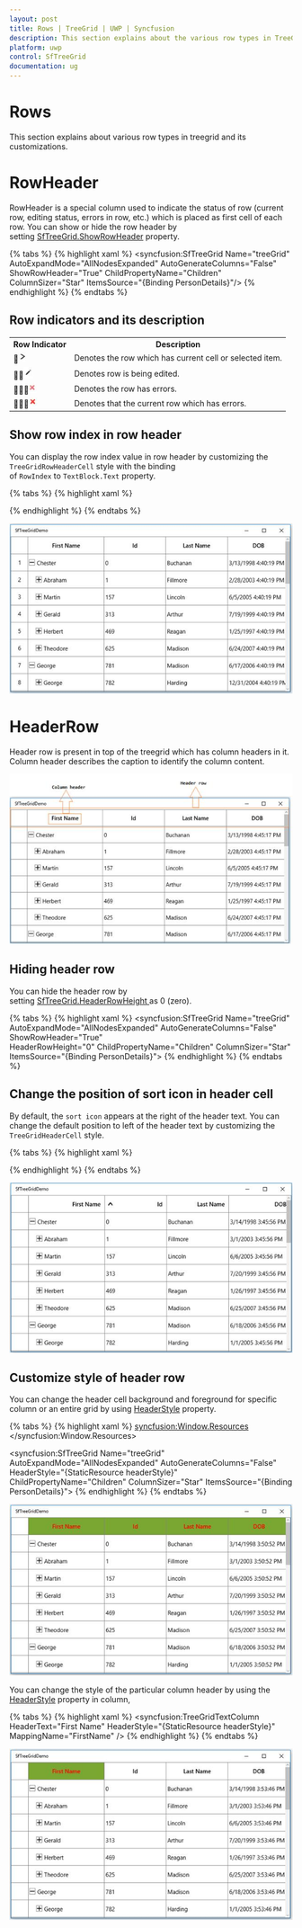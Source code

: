 ```yaml
---
layout: post
title: Rows | TreeGrid | UWP | Syncfusion
description: This section explains about the various row types in TreeGrid
platform: uwp
control: SfTreeGrid
documentation: ug
---
```


# Rows

This section explains about various row types in treegrid and its customizations.

# RowHeader

RowHeader is a special column used to indicate the status of row (current row, editing status, errors in row, etc.) which is placed as first cell of each row. You can show or hide the row header by setting [SfTreeGrid.ShowRowHeader](https://help.syncfusion.com/cr/cref_files/uwp/Syncfusion.SfGrid.UWP~Syncfusion.UI.Xaml.Grid.SfGridBase~ShowRowHeader.html) property.

{% tabs %}
{% highlight xaml %}
<syncfusion:SfTreeGrid Name="treeGrid"
                                       AutoExpandMode="AllNodesExpanded"
                                       AutoGenerateColumns="False"
                                       ShowRowHeader="True" 
                                       ChildPropertyName="Children"
                                       ColumnSizer="Star"
                                       ItemsSource="{Binding PersonDetails}"/>
{% endhighlight %}
{% endtabs %}

## Row indicators and its description

<table>
<tr>
<th>
Row Indicator
</th>
<th>
Description
</th>
</tr>
<tr>
<td>
<img src="Rows_images/Rows_img1.jpeg"/>
</td>
<td>
Denotes the row which has current cell or selected item.
</td>
</tr>
<tr>
<td>
<img src="Rows_images/Rows_img2.jpeg"/>
</td>
<td>
Denotes row is being edited. 
</td>
</tr>
<tr>
<td>
<img src="Rows_images/Rows_img3.jpeg"/>
</td>
<td>
Denotes the row has errors. 
</td>
</tr>
<tr>
<td>
<img src="Rows_images/Rows_img4.jpeg"/>
</td>
<td>
Denotes that the current row which has errors.
</td>
</tr>
</table>

## Show row index in row header

You can display the row index value in row header by customizing the `TreeGridRowHeaderCell` style with the binding of `RowIndex` to `TextBlock.Text` property.

{% tabs %}
{% highlight xaml %}
<Style TargetType="syncfusion:TreeGridRowHeaderCell">
            <Setter Property="Background" Value="Transparent" />
            <Setter Property="BorderBrush" Value="Gray" />
            <Setter Property="BorderThickness" Value="0,0,1,1" />
            <Setter Property="Padding" Value="0" />
            <Setter Property="IsTabStop" Value="False" />
            <Setter Property="Template">
                <Setter.Value>
                    <ControlTemplate TargetType="syncfusion:TreeGridRowHeaderCell">
                        <Border x:Name="PART_RowHeaderCellBorder"
                            Background="{TemplateBinding Background}"
                            BorderBrush="{TemplateBinding BorderBrush}"
                            BorderThickness="{TemplateBinding BorderThickness}">
                            
                           <Grid>
                                <!--RowIndex is displayed here -->
                                <TextBlock HorizontalAlignment="Center"
                                        VerticalAlignment="Center"
                                        Text="{Binding RowIndex,
                                                          RelativeSource={RelativeSource TemplatedParent}}"
                                        TextAlignment="Center" />
                            </Grid>

                        </Border>
                    </ControlTemplate>
                </Setter.Value>
            </Setter>
        </Style>
{% endhighlight %}
{% endtabs %}

![Row header with row index displayed in UWP treegrid](Rows_images/Rows_img5.jpeg)

# HeaderRow

Header row is present in top of the treegrid which has column headers in it. Column header describes the caption to identify the column content.

![HeaderRow of UWP treegrid](Rows_images/Rows_img6.jpeg)

## Hiding header row

You can hide the header row by setting [SfTreeGrid.HeaderRowHeight ](https://help.syncfusion.com/cr/cref_files/uwp/Syncfusion.SfGrid.UWP~Syncfusion.UI.Xaml.Grid.SfGridBase~HeaderRowHeight.html)as 0 (zero).

{% tabs %}
{% highlight xaml %}
<syncfusion:SfTreeGrid Name="treeGrid"
                                       AutoExpandMode="AllNodesExpanded"
                                       AutoGenerateColumns="False"
                                       ShowRowHeader="True"  
                                       HeaderRowHeight="0"
                                       ChildPropertyName="Children"
                                       ColumnSizer="Star"
                                       ItemsSource="{Binding PersonDetails}">
{% endhighlight %}
{% endtabs %}

## Change the position of sort icon in header cell

By default, the `sort icon` appears at the right of the header text. You can change the default position to left of the header text by customizing the `TreeGridHeaderCell` style.

{% tabs %}
{% highlight xaml %}
<Style TargetType="syncfusion:TreeGridHeaderCell">
            <Setter Property="Background" Value="{StaticResource HeaderBackgroundBrush}" />
            <Setter Property="Foreground" Value="{StaticResource HeaderForegroundBrush}" />
            <Setter Property="BorderBrush" Value="{StaticResource HeaderBorderBrush}" />
            <Setter Property="BorderThickness" Value="0,0,1,1" />
            <Setter Property="HorizontalContentAlignment" Value="Center" />
            <Setter Property="Padding" Value="5,3,5,3" />
            <Setter Property="FontSize" Value="14" />
            <Setter Property="FontWeight" Value="Normal" />
            <Setter Property="IsTabStop" Value="False" />
            <Setter Property="Template">
                <Setter.Value>
                                          <ControlTemplate TargetType="syncfusion:TreeGridHeaderCell">
                        <Grid>
                            <Grid.LayoutTransform>
                                <RotateTransform Angle="90"/>
                            </Grid.LayoutTransform>
                            <Border x:Name="PART_FooterCellBorder"
                                Background="{TemplateBinding Background}"
                                BorderBrush="{TemplateBinding BorderBrush}" />
                            <Border x:Name="PART_HeaderCellBorder"
                                Background="{TemplateBinding Background}"
                                BorderBrush="{TemplateBinding BorderBrush}"
                                BorderThickness="{TemplateBinding BorderThickness}"
                                SnapsToDevicePixels="True">
                                               <Grid Margin="{TemplateBinding Padding}" SnapsToDevicePixels="True">
                                    <Grid.ColumnDefinitions>
                                        <ColumnDefinition Width="*" />
                                        <ColumnDefinition Width="Auto" />
                                    </Grid.ColumnDefinitions>
                                    <ContentPresenter    Grid.Column="1"
 HorizontalAlignment="{TemplateBinding HorizontalContentAlignment}"
                                                  VerticalAlignment="Center"
                                                  Focusable="False" />
                                    <Grid x:Name="PART_SortButtonPresenter"
                                      SnapsToDevicePixels="True">
                                        <Grid.ColumnDefinitions>
                                            <ColumnDefinition Width="0" MinWidth="{Binding Path=SortDirection, Mode=OneWay, RelativeSource={RelativeSource TemplatedParent}, Converter={StaticResource sortDirectionToWidthConverter}}" />
                                            <ColumnDefinition Width="*" />
                                        </Grid.ColumnDefinitions>

                                        <Path Width="8.938"
                                          Height="8.138"
                                          HorizontalAlignment="Center"
                                          VerticalAlignment="Center"
                                          Data="F1M753.644,-13.0589L753.736,-12.9639 753.557,-12.7816 732.137,8.63641 732.137,29.7119 756.445,5.40851 764.094,-2.24384 764.275,-2.42352 771.834,5.1286 796.137,29.4372 796.137,8.36163 774.722,-13.0589 764.181,-23.5967 753.644,-13.0589z"
                                          Fill="{TemplateBinding Foreground}"
                                          SnapsToDevicePixels="True"
                                          Stretch="Fill"
                                          Visibility="{Binding Path=SortDirection,
                                                               RelativeSource={RelativeSource TemplatedParent},
                                                               ConverterParameter=Ascending,
                                                               Converter={StaticResource sortDirectionToVisibilityConverter}}">
                                            <Path.RenderTransform>
                                                <TransformGroup>
                                                    <TransformGroup.Children>
                                                        <RotateTransform Angle="0" />
                                                        <ScaleTransform ScaleX="1" ScaleY="1" />
                                                    </TransformGroup.Children>
                                                </TransformGroup>
                                            </Path.RenderTransform>
                                        </Path>

                                        <Path Width="8.938"
                                          Height="8.138"
                                          HorizontalAlignment="Center"
                                          VerticalAlignment="Center"
                                          Data="F1M181.297,177.841L181.205,177.746 181.385,177.563 202.804,156.146 202.804,135.07 178.497,159.373 170.847,167.026 170.666,167.205 163.107,159.653 138.804,135.345 138.804,156.42 160.219,177.841 170.76,188.379 181.297,177.841z"
                                          Fill="{TemplateBinding Foreground}"
                                          SnapsToDevicePixels="True"
                                          Stretch="Fill"
                                          Visibility="{Binding Path=SortDirection,
                                                               RelativeSource={RelativeSource TemplatedParent},
                                                               ConverterParameter=Decending,
                                                               Converter={StaticResource sortDirectionToVisibilityConverter}}">
                                            <Path.RenderTransform>
                                                <TransformGroup>
                                                    <TransformGroup.Children>
                                                        <RotateTransform Angle="0" />
                                                        <ScaleTransform ScaleX="1" ScaleY="1" />
                                                    </TransformGroup.Children>
                                                </TransformGroup>
                                            </Path.RenderTransform>
                                        </Path>

                                        <TextBlock Grid.Column="1"
                                               Margin="0,-4,0,0"
                                               VerticalAlignment="Center"
                                               FontSize="10"
                                               Foreground="{TemplateBinding Foreground}"
                                               SnapsToDevicePixels="True"
                                               Text="{TemplateBinding SortNumber}"
                                               Visibility="{TemplateBinding SortNumberVisibility}" />

                                    </Grid>
                                </Grid>
                            </Border>
</Grid>
                    </ControlTemplate>
                </Setter.Value>
            </Setter>
        </Style>
{% endhighlight %}
{% endtabs %}

![Sort icon position changed in UWP treegrid](Rows_images/Rows_img7.jpeg)

## Customize style of header row

You can change the header cell background and foreground for specific column or an entire grid by using [HeaderStyle](https://help.syncfusion.com/cr/cref_files/uwp/Syncfusion.SfGrid.UWP~Syncfusion.UI.Xaml.TreeGrid.SfTreeGrid~HeaderStyle.html) property.

{% tabs %}
{% highlight xaml %}
<syncfusion:Window.Resources>
        <Style TargetType="syncfusion:TreeGridHeaderCell" x:Key="headerStyle">
            <Setter Property="Background" Value="#FF7AA732"/>
            <Setter Property="Foreground" Value="Red"/>
        </Style>
</syncfusion:Window.Resources>

<syncfusion:SfTreeGrid Name="treeGrid"
                                       AutoExpandMode="AllNodesExpanded"
                                       AutoGenerateColumns="False"
                                       HeaderStyle="{StaticResource headerStyle}"
                                       ChildPropertyName="Children"
                                       ColumnSizer="Star"
                                       ItemsSource="{Binding PersonDetails}">
{% endhighlight %}
{% endtabs %}

![Style of HeaderRow in UWP treegrid customized](Rows_images/Rows_img8.jpeg)

You can change the style of the particular column header by using the [HeaderStyle](https://help.syncfusion.com/cr/cref_files/uwp/Syncfusion.SfGrid.UWP~Syncfusion.UI.Xaml.Grid.GridColumnBase~HeaderStyle.html) property in column,

{% tabs %}
{% highlight xaml %}
<syncfusion:TreeGridTextColumn HeaderText="First Name"  HeaderStyle="{StaticResource headerStyle}" MappingName="FirstName" />
{% endhighlight %}
{% endtabs %}

![Style of a column header in UWP treegrid customized](Rows_images/Rows_img9.jpeg)

